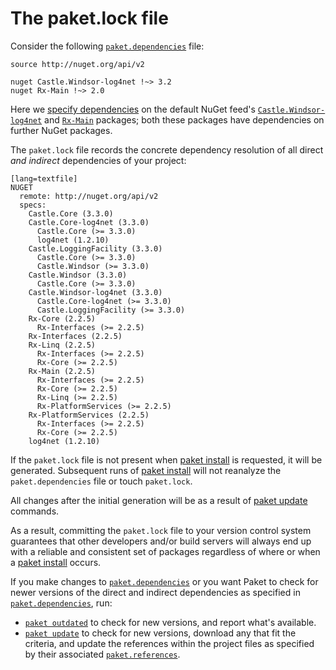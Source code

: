 The paket.lock file
====================

Consider the following [`paket.dependencies`](dependencies-file.html) file:

    source http://nuget.org/api/v2

    nuget Castle.Windsor-log4net !~> 3.2
    nuget Rx-Main !~> 2.0

Here we [specify dependencies](dependencies-file.html) on the default NuGet feed's [`Castle.Windsor-log4net`](https://www.nuget.org/packages/Castle.Windsor-log4net/) and [`Rx-Main`](https://www.nuget.org/packages/Rx-Main/) packages; both these packages have dependencies on further NuGet packages.

The `paket.lock` file records the concrete dependency resolution of all direct *and indirect* dependencies of your project:

    [lang=textfile]
    NUGET
      remote: http://nuget.org/api/v2
      specs:
        Castle.Core (3.3.0)
        Castle.Core-log4net (3.3.0)
          Castle.Core (>= 3.3.0)
          log4net (1.2.10)
        Castle.LoggingFacility (3.3.0)
          Castle.Core (>= 3.3.0)
          Castle.Windsor (>= 3.3.0)
        Castle.Windsor (3.3.0)
          Castle.Core (>= 3.3.0)
        Castle.Windsor-log4net (3.3.0)
          Castle.Core-log4net (>= 3.3.0)
          Castle.LoggingFacility (>= 3.3.0)
        Rx-Core (2.2.5)
          Rx-Interfaces (>= 2.2.5)
        Rx-Interfaces (2.2.5)
        Rx-Linq (2.2.5)
          Rx-Interfaces (>= 2.2.5)
          Rx-Core (>= 2.2.5)
        Rx-Main (2.2.5)
          Rx-Interfaces (>= 2.2.5)
          Rx-Core (>= 2.2.5)
          Rx-Linq (>= 2.2.5)
          Rx-PlatformServices (>= 2.2.5)
        Rx-PlatformServices (2.2.5)
          Rx-Interfaces (>= 2.2.5)
          Rx-Core (>= 2.2.5)
        log4net (1.2.10)

If the `paket.lock` file is not present when [paket install](paket-install.html) is requested, it will be generated. Subsequent runs of [paket install](paket-install.html) will not reanalyze the `paket.dependencies` file or touch `paket.lock`.

All changes after the initial generation will be as a result of [paket update](paket-update.html) commands.

As a result, committing the `paket.lock` file to your version control system guarantees that other developers and/or build servers will always end up with a reliable and consistent set of packages regardless of where or when a [paket install](paket-install.html) occurs.

If you make changes to [`paket.dependencies`](dependencies-file.html) or you want Paket to check for newer versions of the direct and indirect dependencies as specified in [`paket.dependencies`](dependencies-file.html), run:

  - [`paket outdated`](paket-outdated.html) to check for new versions, and report what's available.
  - [`paket update`](paket-update.html) to check for new versions, download any that fit the criteria, and update the references within the project files as specified by their associated [`paket.references`](references-files.html).